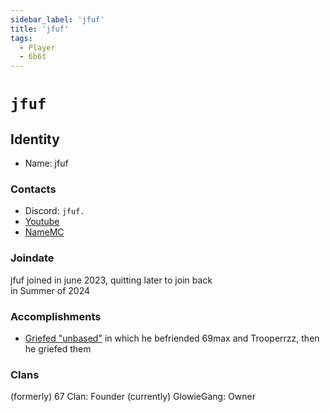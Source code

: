```yaml
---
sidebar_label: 'jfuf'
title: 'jfuf'
tags:
  - Player
  - 6b6t
---
```


# `jfuf`

## Identity
* Name: jfuf

### Contacts
* Discord: `jfuf.`
* [Youtube](https://www.youtube.com/@jfuf232)
* [NameMC](https://namemc.com/profile/jfuf.1)

### Joindate
jfuf joined in june 2023, quitting later to join back  
in Summer of 2024

### Accomplishments
* [Griefed "unbased"](https://www.youtube.com/watch?v=2uvUhZqluek) in which he befriended 69max and Trooperrzz, then he griefed them

### Clans
(formerly) 67 Clan: Founder
(currently) GlowieGang: Owner